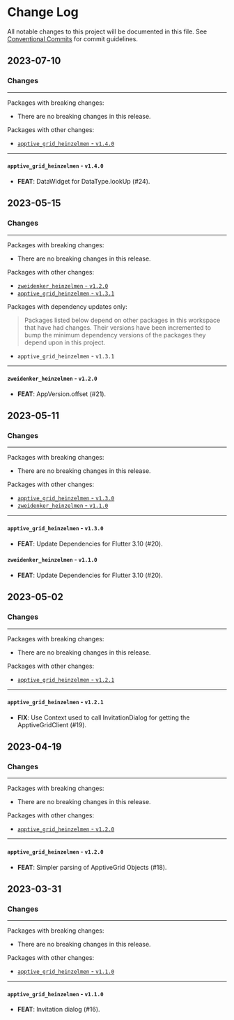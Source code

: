 # Change Log

All notable changes to this project will be documented in this file.
See [Conventional Commits](https://conventionalcommits.org) for commit guidelines.

## 2023-07-10

### Changes

---

Packages with breaking changes:

 - There are no breaking changes in this release.

Packages with other changes:

 - [`apptive_grid_heinzelmen` - `v1.4.0`](#apptive_grid_heinzelmen---v140)

---

#### `apptive_grid_heinzelmen` - `v1.4.0`

 - **FEAT**: DataWidget for DataType.lookUp (#24).


## 2023-05-15

### Changes

---

Packages with breaking changes:

 - There are no breaking changes in this release.

Packages with other changes:

 - [`zweidenker_heinzelmen` - `v1.2.0`](#zweidenker_heinzelmen---v120)
 - [`apptive_grid_heinzelmen` - `v1.3.1`](#apptive_grid_heinzelmen---v131)

Packages with dependency updates only:

> Packages listed below depend on other packages in this workspace that have had changes. Their versions have been incremented to bump the minimum dependency versions of the packages they depend upon in this project.

 - `apptive_grid_heinzelmen` - `v1.3.1`

---

#### `zweidenker_heinzelmen` - `v1.2.0`

 - **FEAT**: AppVersion.offset (#21).


## 2023-05-11

### Changes

---

Packages with breaking changes:

 - There are no breaking changes in this release.

Packages with other changes:

 - [`apptive_grid_heinzelmen` - `v1.3.0`](#apptive_grid_heinzelmen---v130)
 - [`zweidenker_heinzelmen` - `v1.1.0`](#zweidenker_heinzelmen---v110)

---

#### `apptive_grid_heinzelmen` - `v1.3.0`

 - **FEAT**: Update Dependencies for Flutter 3.10 (#20).

#### `zweidenker_heinzelmen` - `v1.1.0`

 - **FEAT**: Update Dependencies for Flutter 3.10 (#20).


## 2023-05-02

### Changes

---

Packages with breaking changes:

 - There are no breaking changes in this release.

Packages with other changes:

 - [`apptive_grid_heinzelmen` - `v1.2.1`](#apptive_grid_heinzelmen---v121)

---

#### `apptive_grid_heinzelmen` - `v1.2.1`

 - **FIX**: Use Context used to call InvitationDialog for getting the ApptiveGridClient (#19).


## 2023-04-19

### Changes

---

Packages with breaking changes:

 - There are no breaking changes in this release.

Packages with other changes:

 - [`apptive_grid_heinzelmen` - `v1.2.0`](#apptive_grid_heinzelmen---v120)

---

#### `apptive_grid_heinzelmen` - `v1.2.0`

 - **FEAT**: Simpler parsing of ApptiveGrid Objects (#18).


## 2023-03-31

### Changes

---

Packages with breaking changes:

 - There are no breaking changes in this release.

Packages with other changes:

 - [`apptive_grid_heinzelmen` - `v1.1.0`](#apptive_grid_heinzelmen---v110)

---

#### `apptive_grid_heinzelmen` - `v1.1.0`

 - **FEAT**: Invitation dialog (#16).


